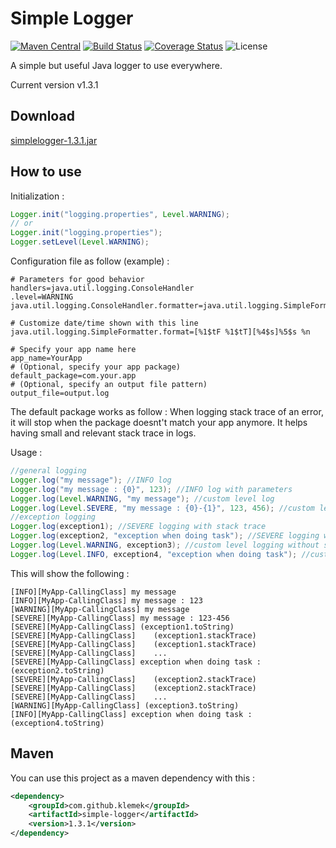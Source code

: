 # Simple Logger
[![Maven Central](https://img.shields.io/maven-central/v/com.github.klemek/simple-logger.svg)](https://search.maven.org/search?q=g:%22com.github.klemek%22%20AND%20a:%22simple-logger%22)
[![Build Status](https://img.shields.io/travis/Klemek/SimpleLogger.svg?style=popout)](https://travis-ci.org/Klemek/SimpleLogger)
[![Coverage Status](https://img.shields.io/coveralls/github/Klemek/SimpleLogger.svg)](https://coveralls.io/github/Klemek/SimpleLogger?branch=master)
![License](https://img.shields.io/github/license/Klemek/SimpleLogger.svg)

A simple but useful Java logger to use everywhere.

Current version v1.3.1

## Download

[simplelogger-1.3.1.jar](../../releases/download/simplelogger-1.3.1/simplelogger-1.3.1.jar)

## How to use

Initialization :
```Java
Logger.init("logging.properties", Level.WARNING);
// or
Logger.init("logging.properties");
Logger.setLevel(Level.WARNING);
```

Configuration file as follow (example) :
```
# Parameters for good behavior
handlers=java.util.logging.ConsoleHandler
.level=WARNING
java.util.logging.ConsoleHandler.formatter=java.util.logging.SimpleFormatter

# Customize date/time shown with this line
java.util.logging.SimpleFormatter.format=[%1$tF %1$tT][%4$s]%5$s %n

# Specify your app name here
app_name=YourApp
# (Optional, specify your app package)
default_package=com.your.app
# (Optional, specify an output file pattern)
output_file=output.log
```

The default package works as follow : When logging stack trace of an error, it will stop when the package doesnt't match your app anymore. It helps having small and relevant stack trace in logs.

Usage :
```Java
//general logging
Logger.log("my message"); //INFO log
Logger.log("my message : {0}", 123); //INFO log with parameters
Logger.log(Level.WARNING, "my message"); //custom level log
Logger.log(Level.SEVERE, "my message : {0}-{1}", 123, 456); //custom level log with parameters
//exception logging
Logger.log(exception1); //SEVERE logging with stack trace
Logger.log(exception2, "exception when doing task"); //SEVERE logging with stack trace and message
Logger.log(Level.WARNING, exception3); //custom level logging without stack trace
Logger.log(Level.INFO, exception4, "exception when doing task"); //custom level logging with message
```
This will show the following :
```
[INFO][MyApp-CallingClass] my message
[INFO][MyApp-CallingClass] my message : 123
[WARNING][MyApp-CallingClass] my message
[SEVERE][MyApp-CallingClass] my message : 123-456
[SEVERE][MyApp-CallingClass] (exception1.toString)
[SEVERE][MyApp-CallingClass]    (exception1.stackTrace)
[SEVERE][MyApp-CallingClass]    (exception1.stackTrace)
[SEVERE][MyApp-CallingClass]    ...
[SEVERE][MyApp-CallingClass] exception when doing task : (exception2.toString)
[SEVERE][MyApp-CallingClass]    (exception2.stackTrace)
[SEVERE][MyApp-CallingClass]    (exception2.stackTrace)
[SEVERE][MyApp-CallingClass]    ...
[WARNING][MyApp-CallingClass] (exception3.toString)
[INFO][MyApp-CallingClass] exception when doing task : (exception4.toString)
```

## Maven

You can use this project as a maven dependency with this :
```XML
<dependency>
    <groupId>com.github.klemek</groupId>
    <artifactId>simple-logger</artifactId>
    <version>1.3.1</version>
</dependency>
```
